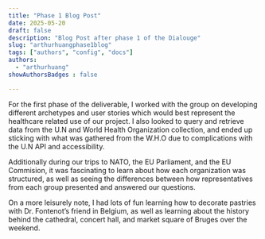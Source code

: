 ```yaml
---
title: "Phase 1 Blog Post"
date: 2025-05-20
draft: false
description: "Blog Post after phase 1 of the Dialouge"
slug: "arthurhuangphase1blog" 
tags: ["authors", "config", "docs"]
authors:
  - "arthurhuang"
showAuthorsBadges : false

---
```


For the first phase of the deliverable, I worked with the group on developing different archetypes and user stories which would best represent the healthcare related use of our project. I also looked to query and retrieve data from the U.N and World Health Organization collection, and ended up sticking with what was gathered from the W.H.O due to complications with the U.N API and accessibility. 

Additionally during our trips to NATO, the EU Parliament, and the EU Commision, it was fascinating to learn about how each organization was structured, as well as seeing the differences between how representatives from each group presented and answered our questions. 

On a more leisurely note, I had lots of fun learning how to decorate pastries with Dr. Fontenot’s friend in Belgium, as well as learning about the history behind the cathedral, concert hall, and market square of Bruges over the weekend.

